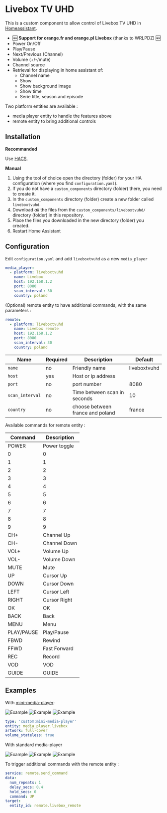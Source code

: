 # Livebox TV UHD

This is a custom component to allow control of Livebox TV UHD in [Homeassistant](https://home-assistant.io).

- :new: **Support for orange.fr and orange.pl Livebox** (thanks to WRLPDZ) :new:
- Power On/Off
- Play/Pause
- Next/Previous (Channel)
- Volume (+/-/mute)
- Channel source
- Retrieval for displaying in home assistant of:
  - Channel name
  - Show
  - Show background image
  - Show time
  - Serie title, season and episode

Two platform entities are available : 
- media player entity to handle the features above
- remote entity to bring additional controls

## Installation 

**Recommanded**

Use [HACS](https://hacs.xyz/).

**Manual**

1. Using the tool of choice open the directory (folder) for your HA configuration (where you find `configuration.yaml`).
2. If you do not have a `custom_components` directory (folder) there, you need to create it.
3. In the `custom_components` directory (folder) create a new folder called `liveboxtvuhd`.
4. Download _all_ the files from the `custom_components/liveboxtvuhd/` directory (folder) in this repository.
5. Place the files you downloaded in the new directory (folder) you created.
6. Restart Home Assistant

## Configuration

Edit `configuration.yaml` and add `liveboxtvuhd` as a new `media_player`

```yaml
media_player:
  - platform: liveboxtvuhd
    name: Livebox
    host: 192.168.1.2
    port: 8080
    scan_interval: 30
    country: poland
```
(Optional) remote entity to have additional commands, with the same parameters : 
```yaml
remote:
  - platform: liveboxtvuhd
    name: Livebox remote
    host: 192.168.1.2
    port: 8080
    scan_interval: 30
    country: poland
```

Name|Required|Description|Default
--|--|--|--
`name`|no|Friendly name|liveboxtvuhd
`host`|yes|Host or ip address| 
`port`|no|port number|8080 
`scan_interval`|no|Time between scan in seconds|10
`country`|no|choose between france and poland|france

Available commands for remote entity :

Command|Description
--|--
POWER|Power toggle
0|0
1|1
2|2
3|3
4|4
5|5
6|6
7|7
8|8
9|9
CH+|Channel Up
CH-|Channel Down
VOL+|Volume Up
VOL-|Volume Down
MUTE|Mute
UP|Cursor Up
DOWN|Cursor Down
LEFT|Cursor Left
RIGHT|Cursor Right
OK|OK
BACK|Back
MENU|Menu
PLAY/PAUSE|Play/Pause
FBWD|Rewind
FFWD|Fast Forward
REC|Record
VOD|VOD
GUIDE|GUIDE

## Examples
With [mini-media-player](https://github.com/kalkih/mini-media-player):

![Example](https://github.com/AkA57/liveboxtvuhd/blob/master/screenshot/example.png)
![Example](https://github.com/AkA57/liveboxtvuhd/blob/master/screenshot/example4.png)
![Example](https://github.com/AkA57/liveboxtvuhd/blob/master/screenshot/example5.png)
```yaml
type: 'custom:mini-media-player'
entity: media_player.livebox
artwork: full-cover
volume_stateless: true
```


With standard media-player 

![Example](https://github.com/AkA57/liveboxtvuhd/blob/master/screenshot/example2.png)
![Example](https://github.com/AkA57/liveboxtvuhd/blob/master/screenshot/example3.png)
![Example](https://github.com/AkA57/liveboxtvuhd/blob/master/screenshot/example6.png)

To trigger additional commands with the remote entity :
```yaml
service: remote.send_command
data:
  num_repeats: 1
  delay_secs: 0.4
  hold_secs: 0
  command: UP
target:
  entity_id: remote.livebox_remote
```
